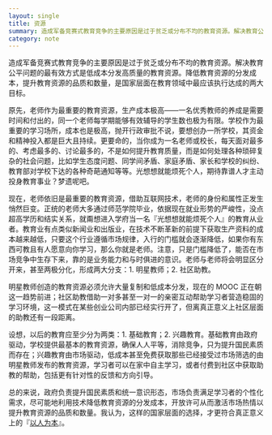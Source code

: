 ```yaml
---
layout: single
title: 资源
summary: 造成军备竞赛式教育竞争的主要原因是过于贫乏或分布不均的教育资源。解决教育公平问题的最有效方式是低成本分发高质量的教育资源。降低教育资源的分发成本，提升教育资源的品质和数量，是国家层面在教育领域中最应该执行达成的两大目标。
category: note
---
```


造成军备竞赛式教育竞争的主要原因是过于贫乏或分布不均的教育资源。解决教育公平问题的最有效方式是低成本分发高质量的教育资源。降低教育资源的分发成本，提升教育资源的品质和数量，是国家层面在教育领域中最应该执行达成的两大目标。

原先，老师作为最重要的教育资源，生产成本极高——一名优秀教师的养成是需要时间和付出的，同一个老师每学期能够有效辅导的学生数也极为有限。学校作为最重要的学习场所，成本也是极高，抛开行政审批不说，要想创办一所学校，其资金和精神投入都是巨大且持续。更要命的，当你成为一名老师或校长，每天面对最多的、考虑最多的、讨论最多的，不是如何提升教育质量，而是如何处理各种琐碎复杂的社会问题，比如学生态度问题、同学间矛盾、家庭矛盾、家长和学校的纠纷、教育部对学校下达的各种奇葩通知等等。光想想就能烦死个人，期待靠谱人才主动投身教育事业？梦遗呢吧。

现在，老师依旧是最重要的教育资源，借助互联网技术，老师的身份和属性正发生悄然巨变。正统的老师大多通过师范学院毕业，依据现在就业形势的严峻性，没点超高学历和结实关系，就甭想进入学府当一名『光想想就能烦死个人』的教育从业者。教育业有点类似新闻业和出版业，在技术不断革新的前提下获取生产资料的成本越来越低，只要这个行业遵循市场规律，入行的门槛就会逐渐降低，如果你有东西可教且有人愿意向你学习，那么你就是老师。注意，只是门槛降低了，能否在市场竞争中生存下来，靠的是业务能力和与时俱进的意识。老师与老师将会明显区分开来，甚至两极分化，形成两大分支：1. 明星教师；2. 社区助教。

明星教师创造的教育资源必须允许大量复制和低成本分发，现在的 MOOC 正在朝这一趋势前进；社区助教借助一对多甚至一对一的亲密互动帮助学习者营造稳固的学习环境，这一模式在某些创业公司内部已经实行开了，但离真正意义上社区层面的助教还有一段距离。

设想，以后的教育应至少分为两类：1. 基础教育；2. 兴趣教育。基础教育由政府驱动，学校提供最基本的教育资源，确保人人平等，消除竞争，只为提升国民素质而存在；兴趣教育由市场驱动，低成本甚至免费获取那些已经接受过市场筛选的由明星教师发布的教育资源，学习者可以在家中自主学习，或者付费到社区中获取助教的帮助，包括更有针对性的反馈和方向引导。

总的来说，政府负责提升国民素质和统一意识形态，市场负责满足学习者的个性化需求，尽可能地利用技术降低教育资源的分发成本，开放许可从而激活市场热情以提升教育资源的品质和数量。我认为，这样的国家层面的选择，才更符合真正意义上的『[以人为本](/note/cards.html)』。
